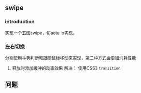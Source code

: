 ## swipe
### introduction
实现一个五图swipe，仿aotu.io实现。

### 左右切换
分别使用手势判断和跟随鼠标移动来实现，第二种方式会更加消耗性能

1. 释放时添加缓冲的动画效果
解决： 使用CSS3  `transition`

## 问题



